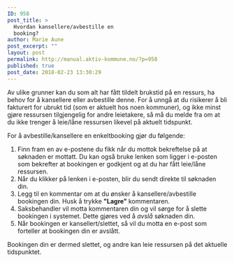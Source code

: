 ```yaml
---
ID: 958
post_title: >
  Hvordan kansellere/avbestille en
  booking?
author: Marie Aune
post_excerpt: ""
layout: post
permalink: http://manual.aktiv-kommune.no/?p=958
published: true
post_date: 2018-02-23 13:30:29
---
```

Av ulike grunner kan du som alt har fått tildelt brukstid på en ressurs, ha behov for å kansellere eller avbestille denne. For å unngå at du risikerer å bli fakturert for ubrukt tid (som er aktuelt hos noen kommuner), og ikke minst gjøre ressursen tilgjengelig for andre leietakere, så må du melde fra om at du ikke trenger å leie/låne ressursen likevel på aktuelt tidspunkt.

For å avbestille/kansellere en enkeltbooking gjør du følgende:

1. Finn fram en av e-postene du fikk når du mottok bekreftelse på at søknaden er mottatt. Du kan også bruke lenken som ligger i e-posten som bekrefter at bookingen er godkjent og at du har fått leie/låne ressursen. 
2. Når du klikker på lenken i e-posten, blir du sendt direkte til søknaden din. 
3. Legg til en kommentar om at du ønsker å kansellere/avbestille bookingen din. Husk å  trykke <strong>"Lagre" </strong>kommentaren. 
4. Saksbehandler vil motta kommentaren din og vil sørge for å slette bookingen i systemet. Dette gjøres ved å <em>avslå </em> søknaden din.
5. Når bookingen er kansellert/slettet, så vil du motta en e-post som forteller at bookingen din er avslått. 

Bookingen din er dermed slettet, og andre kan leie ressursen på det aktuelle tidspunktet.
